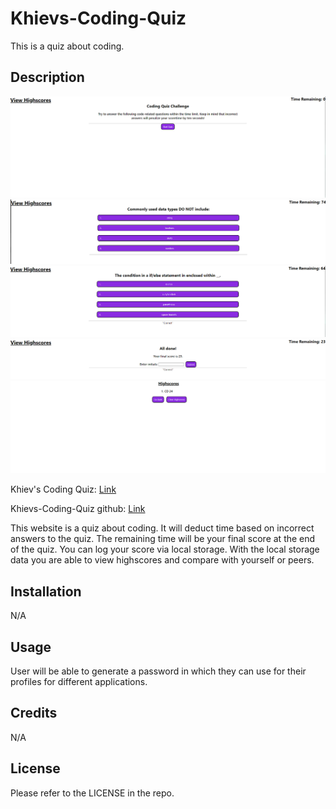 # Khievs-Coding-Quiz

This is a quiz about coding.

## Description

![Website Appearance](./assets/images/website.png)
![Website Appearance2](./assets/images/website2.png)
![Website Appearance3](./assets/images/website3.png)
![Website Appearance4](./assets/images/website4.png)
![Website Appearance5](./assets/images/website5.png)

Khiev's Coding Quiz: [Link](https://chrissnakhiev.github.io/Khievs-Coding-Quiz/)

Khievs-Coding-Quiz github: [Link](https://github.com/ChrissnaKhiev/Khievs-Coding-Quiz)

This website is a quiz about coding. It will deduct time based on incorrect answers to the quiz. The remaining time will be your final score at the end of the quiz. You can log your score via local storage. With the local storage data you are able to view highscores and compare with yourself or peers.  


## Installation

N/A

## Usage

User will be able to generate a password in which they can use for their profiles for different applications.

## Credits

N/A

## License

Please refer to the LICENSE in the repo.